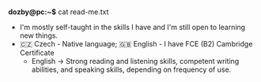 #

**dozby@pc:~$** cat read-me.txt
- I'm mostly self-taught in the skills I have and I'm still open to learning new things.
- 🇨🇿 Czech - Native language; 🇬🇧 English - I have FCE (B2) Cambridge Certificate
  - English -> Strong reading and listening skills, competent writing abilities, and speaking skills, depending on frequency of use.


<!--
**blixyk/blixyk** is a ✨ _special_ ✨ repository because its `README.md` (this file) appears on your GitHub profile.

Notes:
Use this place to add many links on my projects I made etc.
Add link on something visual (project), you can play around with
- What (name and description), Why (Did you ever have blabla...) How (how to use/setup) 
- Use images

Here are some ideas to get you started:

- 🔭 I’m currently working on ...
- 🌱 I’m currently learning ...
- 👯 I’m looking to collaborate on ...
- 🤔 I’m looking for help with ...
- 💬 Ask me about ...
- 📫 How to reach me: ...
-->



#



